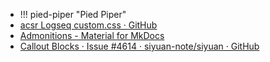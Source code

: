 - !!! pied-piper "Pied Piper"
  [](https://squidfunk.github.io/mkdocs-material/reference/admonitions/?utm_source=ld246.com#__codelineno-15-2)
- [acsr Logseq custom.css · GitHub](https://gist.github.com/acsr/c38abd9f7f9d50b40b7ec930375dc814)
- [Admonitions - Material for MkDocs](https://squidfunk.github.io/mkdocs-material/reference/admonitions/?utm_source=ld246.com#docsstylesheetsextracss)
- [Callout Blocks · Issue #4614 · siyuan-note/siyuan · GitHub](https://github.com/siyuan-note/siyuan/issues/4614?utm_source=ld246.com)